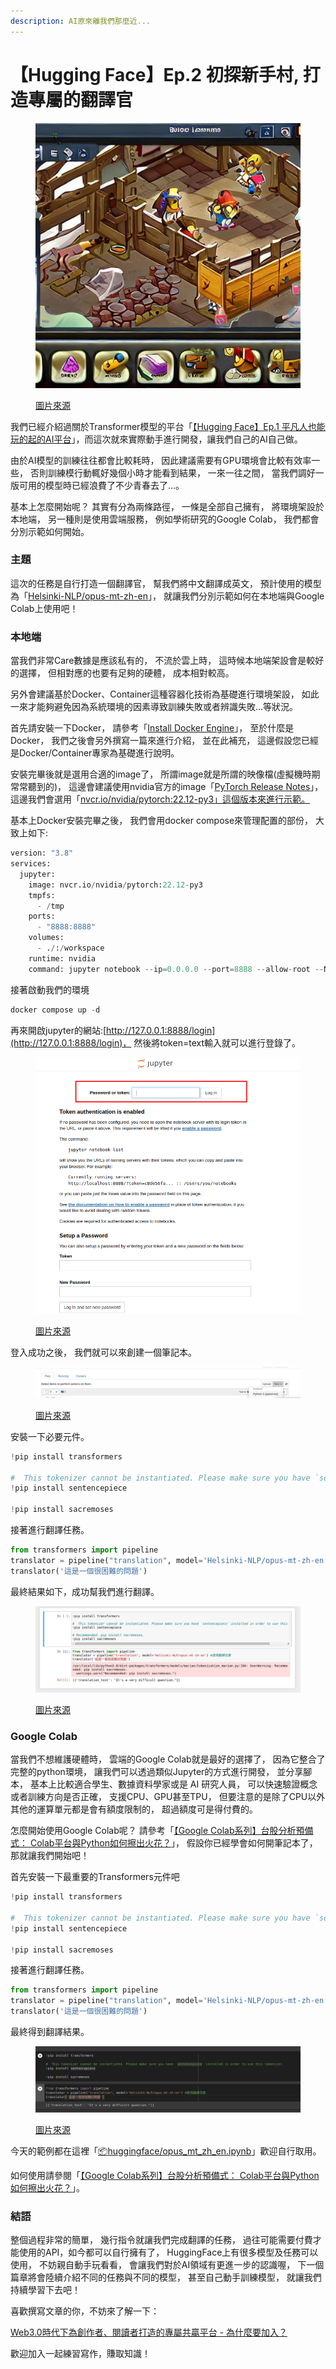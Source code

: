 ```yaml
---
description: AI原來離我們那麼近...
---
```


# 【Hugging Face】Ep.2 初探新手村, 打造專屬的翻譯官

<figure><img src="../.gitbook/assets/下載 (4).jpg" alt=""><figcaption><p><a href="https://vocus.cc/article/64a013ecfd89780001601391">圖片來源</a></p></figcaption></figure>

我們已經介紹過關於Transformer模型的平台「[【Hugging Face】Ep.1 平凡人也能玩的起的AI平台](https://vocus.cc/article/649d7961fd89780001b63b0a)」，而這次就來實際動手進行開發，讓我們自己的AI自己做。



由於AI模型的訓練往往都會比較耗時， 因此建議需要有GPU環境會比較有效率一些， 否則訓練模行動輒好幾個小時才能看到結果， 一來一往之間， 當我們調好一版可用的模型時已經浪費了不少青春去了…。

基本上怎麼開始呢？ 其實有分為兩條路徑， 一條是全部自己擁有， 將環境架設於本地端， 另一種則是使用雲端服務， 例如學術研究的Google Colab， 我們都會分別示範如何開始。

### 主題

這次的任務是自行打造一個翻譯官， 幫我們將中文翻譯成英文， 預計使用的模型為「[Helsinki-NLP/opus-mt-zh-en](https://huggingface.co/Helsinki-NLP/opus-mt-zh-en)」， 就讓我們分別示範如何在本地端與Google Colab上使用吧！

### 本地端

當我們非常Care數據是應該私有的， 不流於雲上時， 這時候本地端架設會是較好的選擇， 但相對應的也要有足夠的硬體， 成本相對較高。

另外會建議基於Docker、Container這種容器化技術為基礎進行環境架設， 如此一來才能夠避免因為系統環境的因素導致訓練失敗或者辨識失敗…等狀況。

首先請安裝一下Docker， 請參考「[Install Docker Engine](https://docs.docker.com/engine/install/)」， 至於什麼是Docker， 我們之後會另外撰寫一篇來進行介紹， 並在此補充， 這邊假設您已經是Docker/Container專家為基礎進行說明。

安裝完畢後就是選用合適的image了， 所謂image就是所謂的映像檔(虛擬機時期常常聽到的)， 這邊會建議使用nvidia官方的image「[PyTorch Release Notes](https://docs.nvidia.com/deeplearning/frameworks/pytorch-release-notes/#abstract)」， 這邊我們會選用「[nvcr.io/nvidia/pytorch:22.12-py3」這個版本來進行示範。](http://nvcr.io/nvidia/pytorch:22.12-py3%E3%80%8D%E9%80%99%E5%80%8B%E7%89%88%E6%9C%AC%E4%BE%86%E9%80%B2%E8%A1%8C%E7%A4%BA%E7%AF%84%E3%80%82)

基本上Docker安裝完畢之後， 我們會用docker compose來管理配置的部份， 大致上如下:

```python
version: "3.8"
services:
  jupyter:
    image: nvcr.io/nvidia/pytorch:22.12-py3
    tmpfs:
      - /tmp
    ports:
      - "8888:8888"
    volumes:
      - ./:/workspace
    runtime: nvidia
    command: jupyter notebook --ip=0.0.0.0 --port=8888 --allow-root --NotebookApp.token='test'
```

接著啟動我們的環境

```python
docker compose up -d
```

再來開啟jupyter的網站:[http://127.0.0.1:8888/login](http://127.0.0.1:8888/login)， 然後將token=text輸入就可以進行登錄了。

<figure><img src="../.gitbook/assets/打上token.png" alt=""><figcaption><p><a href="https://vocus.cc/article/64a013ecfd89780001601391">圖片來源</a></p></figcaption></figure>

登入成功之後， 我們就可以來創建一個筆記本。

<figure><img src="../.gitbook/assets/創建筆記本.png" alt=""><figcaption><p><a href="https://vocus.cc/article/64a013ecfd89780001601391">圖片來源</a></p></figcaption></figure>

安裝一下必要元件。

```python
!pip install transformers

#  This tokenizer cannot be instantiated. Please make sure you have `sentencepiece` installed in order to use this tokenizer.
!pip install sentencepiece

!pip install sacremoses
```

接著進行翻譯任務。

```python
from transformers import pipeline
translator = pipeline("translation", model='Helsinki-NLP/opus-mt-zh-en') #使用翻譯任務
translator('這是一個很困難的問題')
```

最終結果如下，成功幫我們進行翻譯。

<figure><img src="../.gitbook/assets/運行結果.png" alt=""><figcaption><p><a href="https://vocus.cc/article/64a013ecfd89780001601391">圖片來源</a></p></figcaption></figure>

### Google Colab

當我們不想維護硬體時， 雲端的Google Colab就是最好的選擇了， 因為它整合了完整的python環境， 讓我們可以透過類似Jupyter的方式進行開發， 並分享腳本， 基本上比較適合學生、數據資料學家或是 AI 研究人員， 可以快速驗證概念或者訓練方向是否正確， 支援CPU、GPU甚至TPU， 但要注意的是除了CPU以外其他的運算單元都是會有額度限制的， 超過額度可是得付費的。

怎麼開始使用Google Colab呢？ 請參考「[【Google Colab系列】台股分析預備式： Colab平台與Python如何擦出火花？](https://www.potatomedia.co/s/aNLHZe3S)」， 假設你已經學會如何開筆記本了， 那就讓我們開始吧！

首先安裝一下最重要的Transformers元件吧

```python
!pip install transformers

#  This tokenizer cannot be instantiated. Please make sure you have `sentencepiece` installed in order to use this tokenizer.
!pip install sentencepiece

!pip install sacremoses
```

接著進行翻譯任務。

```python
from transformers import pipeline
translator = pipeline("translation", model='Helsinki-NLP/opus-mt-zh-en') #使用翻譯任務
translator('這是一個很困難的問題')
```

最終得到翻譯結果。

<figure><img src="../.gitbook/assets/colab運行結果 (1).png" alt=""><figcaption><p><a href="https://vocus.cc/article/64a013ecfd89780001601391">圖片來源</a></p></figcaption></figure>

今天的範例都在這裡「[📦](https://github.com/weihanchen/google-colab-python-learn/blob/main/jupyter-examples/spacy\_1.ipynb)[huggingface/opus\_mt\_zh\_en.ipynb](https://github.com/weihanchen/google-colab-python-learn/blob/main/jupyter-examples/huggingface/opus\_mt\_zh\_en.ipynb)」歡迎自行取用。

如何使用請參閱「[【Google Colab系列】台股分析預備式： Colab平台與Python如何擦出火花？](https://www.potatomedia.co/s/aNLHZe3S)」。

### 結語

整個過程非常的簡單， 幾行指令就讓我們完成翻譯的任務， 過往可能需要付費才能使用的API，如今都可以自行擁有了， HuggingFace上有很多模型及任務可以使用， 不妨親自動手玩看看， 會讓我們對於AI領域有更進一步的認識喔， 下一個篇章將會陸續介紹不同的任務與不同的模型， 甚至自己動手訓練模型， 就讓我們持續學習下去吧！

喜歡撰寫文章的你，不妨來了解一下：

[Web3.0時代下為創作者、閱讀者打造的專屬共贏平台 - 為什麼要加入？](https://www.potatomedia.co/s/2PmFxsq)

歡迎加入一起練習寫作，賺取知識！
